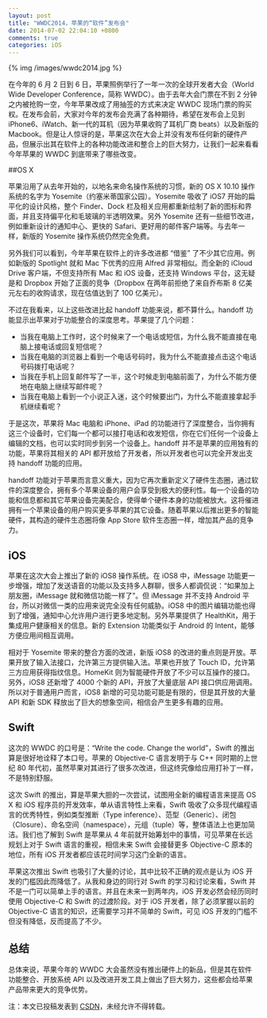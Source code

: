 ```yaml
---
layout: post
title: "WWDC2014，苹果的“软件”发布会"
date: 2014-07-02 22:04:10 +0800
comments: true
categories: iOS
---
```


{% img /images/wwdc2014.jpg %}

在今年的 6 月 2 日到 6 日，苹果照例举行了一年一次的全球开发者大会（World Wide Developer Conference，简称 WWDC）。由于去年大会门票在不到 2 分钟之内被抢购一空，今年苹果改成了用抽签的方式来决定 WWDC 现场门票的购买权。在发布会前，大家对今年的发布会充满了各种期待，希望在发布会上见到 iPhone6、iWatch、新一代的耳机（因为苹果收购了耳机厂商 beats）以及新版的 Macbook。但是让人惊讶的是，苹果这次在大会上并没有发布任何新的硬件产品，但展示出其在软件上的各种功能改进和整合上的巨大努力，让我们一起来看看今年苹果的 WWDC 到底带来了哪些改变。


##OS X 


苹果沿用了从去年开始的，以地名来命名操作系统的习惯，新的 OS X 10.10 操作系统的名字为 Yosemite（约塞米蒂国家公园）。Yosemite 吸收了 iOS7 开始的扁平化的设计风格，整个 Finder、Dock 栏及相关应用都重新绘制了新的图标和界面，并且支持偏平化和毛玻璃的半透明效果。另外 Yosemite 还有一些细节改进，例如重新设计的通知中心、更快的 Safari、更好用的邮件客户端等。与去年一样，新版的 Yosemite 操作系统仍然完全免费。


另外我们可以看到，今年苹果在软件上的许多改进都 “借鉴” 了不少其它应用。例如新版的 Spotlight 就和 Mac 下优秀的应用 Alfred 非常相似。而全新的 iCloud Drive 客户端，不但支持所有 Mac 和 iOS 设备，还支持 Windows 平台，这无疑是和 Dropbox 开始了正面的竞争（Dropbox 在两年前拒绝了来自乔布斯 8 亿美元左右的收购请求，现在估值达到了 100 亿美元）。


不过在我看来，以上这些改进比起 handoff 功能来说，都不算什么。handoff 功能显示出苹果对于功能整合的深度思考。苹果提了几个问题：

 * 当我在电脑上工作时，这个时候来了一个电话或短信，为什么我不能直接在电脑上接电话或回复短信呢？
 * 当我在电脑的浏览器上看到一个电话号码时，我为什么不能直接点击这个电话号码拨打电话呢？
 * 当我在手机上回复邮件写了一半，这个时候走到电脑前面了，为什么不能方便地在电脑上继续写邮件呢？
 * 当我在电脑上看到一个小说正入迷，这个时候要出门，为什么不能直接拿起手机继续看呢？

于是这次，苹果将 Mac 电脑和 iPhone、iPad 的功能进行了深度整合，当你拥有这三个设备时，它们每一个都可以接打电话和收发短信，你在它们任何一个设备上编辑的文档，也可以实时同步到另一个设备上。handoff 并不是苹果的应用独有的功能，苹果将其相关的 API 都开放给了开发者，所以开发者也可以完全开发出支持 handoff 功能的应用。

handoff 功能对于苹果而言意义重大，因为它再次重新定义了硬件生态圈，通过软件的深度整合，拥有多个苹果设备的用户会享受到极大的便利性。每一个设备的功能和信息都和其它苹果设备完美配合，使得单个硬件本身的功能被放大。这将催进拥有一个苹果设备的用户购买更多苹果的其它设备。随着苹果以后推出更多的智能硬件，其构造的硬件生态圈将像 App Store 软件生态圈一样，增加其产品的竞争力。


## iOS


苹果在这次大会上推出了新的 iOS8 操作系统。在 iOS8 中，iMessage 功能更一步增强，增加了发送语音的功能以及支持多人群聊，很多人都调侃说：“如果加上朋友圈，iMessage 就和微信功能一样了”。但 iMessage 并不支持 Android 平台，所以对微信一类的应用来说完全没有任何威胁。iOS8 中的图片编辑功能也得到了增强，通知中心允许用户进行更多地定制。另外苹果提供了 HealthKit，用于集成用户健康相关的信息。新的 Extension 功能类似于 Android 的 Intent，能够方便应用间相互调用。

相对于 Yosemite 带来的整合方面的改进，新版 iOS8 的改进的重点则是开放。苹果开放了输入法接口，允许第三方提供输入法。苹果也开放了 Touch ID，允许第三方应用获得指纹信息。HomeKit 则为智能硬件开放了不少可以互操作的接口。另外，iOS8 还新增了 4000 个新的 API，开放了大量底层 API 接口供应用调用。所以对于普通用户而言，iOS8 新增的可见功能可能是有限的，但是其开放的大量 API 和新 SDK 释放出了巨大的想象空间，相信会产生更多有趣的应用。


## Swift


这次的 WWDC 的口号是：“Write the code. Change the world”，Swift 的推出算是很好地诠释了本口号。苹果的 Objective-C 语言发明于与 C++ 同时期的上世纪 80 年代初，虽然苹果对其进行了很多次改进，但这终究像给应用打补丁一样，不是特别舒服。

这次 Swift 的推出，算是苹果大胆的一次尝试，试图用全新的编程语言来提高 OS X 和 iOS 程序员的开发效率，单从语言特性上来看，Swift 吸收了众多现代编程语言的优秀特性，例如类型推断（Type inference）、范型（Generic）、闭包（Closure）、命名空间（namespace），元组（tuple）等，整体语法上也更加简洁。我们也了解到 Swift 是苹果从 4 年前就开始筹划中的事情，可见苹果在长远规划上对于 Swift 语言的重视，相信未来 Swift 会接替更多 Objective-C 原本的地位，所有 iOS 开发者都应该花时间学习这门全新的语言。

苹果这次推出 Swift 也吸引了大量的讨论，其中比较不正确的观点是认为 iOS 开发的门槛因此而降低了。从我和身边的同行对 Swift 的学习和讨论来看，Swift 并不是一门可以简单上手的语言。并且在未来一到两年内，iOS 开发必然会经历同时使用 Objective-C 和 Swift 的过渡阶段。对于 iOS 开发者，除了必须掌握以前的 Objective-C 语言的知识，还需要学习并不简单的 Swift，可见 iOS 开发的门槛不但没有降低，反而提高了不少。

## 总结

总体来说，苹果今年的 WWDC 大会虽然没有推出硬件上的新品，但是其在软件功能整合、开放系统 API 以及改进开发工具上做出了巨大努力，这些都会给苹果产品带来更大的竞争优势。

注：本文已投稿发表到 [CSDN](http://www.csdn.net/article/2014-07-01/2820470%E3%80%82)，未经允许不得转载。